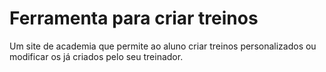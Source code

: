 # Ferramenta para criar treinos
Um site de academia que permite ao aluno criar treinos personalizados ou modificar os já criados pelo seu treinador.

